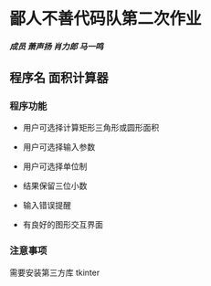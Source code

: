 # 鄙人不善代码队第二次作业

##### 成员 萧声扬 肖力郎 马一鸣



## 程序名 面积计算器

###   程序功能

* 用户可选择计算矩形三角形或圆形面积

* 用户可选择输入参数

* 用户可选择单位制

* 结果保留三位小数

* 输入错误提醒

* 有良好的图形交互界面

  

### 注意事项

需要安装第三方库  tkinter 